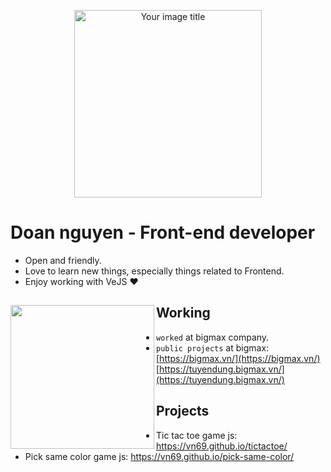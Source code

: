 <p align="center">
<img src="https://skywell.software/wp-content/uploads/2019/01/javascript-vs-html-vs-css-1024x683.jpg" alt="Your image title" height="300" align="center"/>
</p>


# Doan nguyen - Front-end developer 

- Open and friendly.
- Love to learn new things, especially things related to Frontend.
- Enjoy working with VeJS ❤

## Working <a href="https://github.com/paulnguyen-mn"><img align="left" width="auto" height="230" src="https://res.cloudinary.com/kimwy/image/upload/v1598840300/easyfrontend/programming_hgngx9.png"></a>

- `worked` at bigmax company.
- `public projects` at bigmax: [https://bigmax.vn/](https://bigmax.vn/) [https://tuyendung.bigmax.vn/](https://tuyendung.bigmax.vn/)




## Projects

- Tic tac toe game js: https://vn69.github.io/tictactoe/
- Pick same color game js: https://vn69.github.io/pick-same-color/

